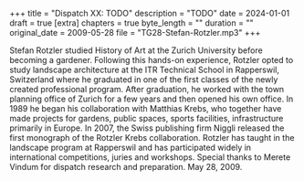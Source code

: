 +++
title = "Dispatch XX: TODO"
description = "TODO"
date = 2024-01-01
draft = true
[extra]
chapters = true
byte_length = ""
duration = ""
original_date = 2009-05-28
file = "TG28-Stefan-Rotzler.mp3"
+++

Stefan Rotzler studied History of Art at the Zurich University before becoming a gardener. Following this hands-on experience, Rotzler opted to study landscape architecture at the ITR Technical School in Rapperswil, Switzerland where he graduated in one of the first classes of the newly created professional program. After graduation, he worked with the town planning office of Zurich for a few years and then opened his own office. In 1989 he began his collaboration with Matthias Krebs, who together have made projects for gardens, public spaces, sports facilities, infrastructure primarily in Europe. In 2007, the Swiss publishing firm Niggli released the first monograph of the Rotzler Krebs collaboration. Rotzler has taught in the landscape program at Rapperswil and has participated widely in international competitions, juries and workshops. Special thanks to Merete Vindum for dispatch research and preparation. May 28, 2009.